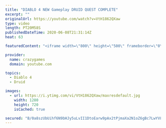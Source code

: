 ```yaml
---
title: "DIABLO 4 NEW Gameplay DRUID QUEST COMPLETE"
excerpt: ""
originalUrl: https://youtube.com/watch?v=VtH1862QXaw
type: video
length: PT20M58S
publishedDateTime: 2020-06-08T21:31:14Z
heat: 63

featuredContent: "<iframe width=\"800\" height=\"500\" frameborder=\"0\" src=\"https://www.youtube.com/embed/VtH1862QXaw\" allow=\"accelerometer; autoplay; encrypted-media; gyroscope; picture-in-picture\" allowfullscreen></iframe>"

provider:
  name: crazygames
  domain: youtube.com

topics:
  - Diablo 4
  - Druid

images:
  - url: https://i.ytimg.com/vi/VtH1862QXaw/maxresdefault.jpg
    width: 1280
    height: 720
    isCached: true

secured: "B/0a8szUbUihf6N9bHJy5uLvII1DtoEarw9pAx2tPjmaXa2N1oZ6gBc7LwYV8sb6vUTVFfqTDCvH8YvbhOQUIn8sLLdf8rWzxtQNXe9u3VMluaYwoJ2KBs1vsfPvbSUQD6gokj60UT4N36Y0/oJBgkWmNIT9xrhd6qa1Wi5BZQzuvPfny7FyBUVIv47e78e7L3yhJWGMNxKP1DMwV7zHn1E2LnZUsgdym0QET3X2CUN7B0BVYQiYFsjR4m/vHJ0loUJvP+pG13NwsahQ5s2/aTaEdMW0/UaSLpazKXJ9TDhMQQVGvZlbiVuJFBECkNLX3vh+vAyToXHBJ6R6lv8uypmXyhvVnECQFBEkJQGNdgEHTl3EI8rILns2UIrWMoT05LLxlNn9cR6rbGwJqgxAxDxlS60ynLmCIkE9iuYWvD0=;f4e5R78HWA4KAZp7ZxnFMw=="
---
```


